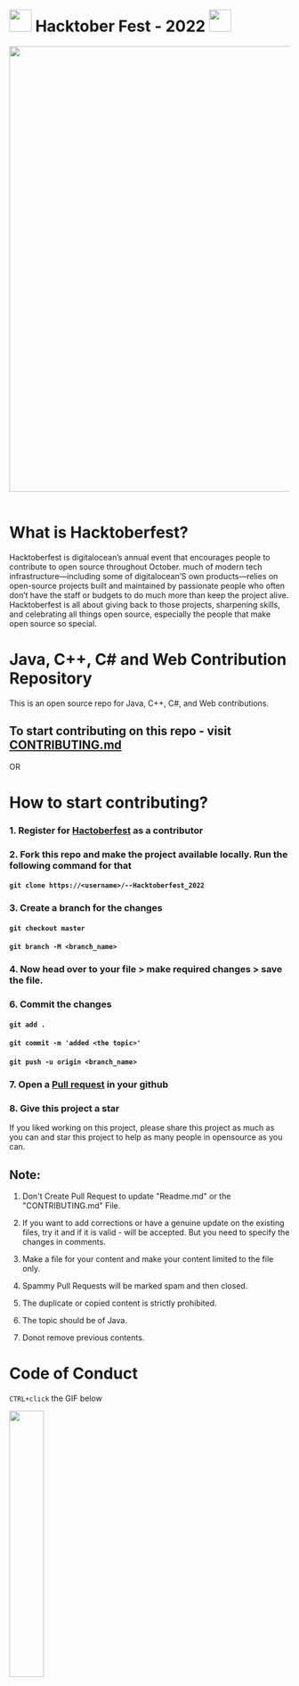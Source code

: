 <h1>
<img src="https://octodex.github.com/images/original.png" width="40"/>
Hacktober Fest - 2022
<img src="https://octodex.github.com/images/original.png" width="40"/>
</h1>

<div align="center">
<img src= "https://external-preview.redd.it/d_6uprRJpBPS9-1ExJsjCWbbrQrHg8V1DxvTmCsSpH0.jpg?width=640&crop=smart&auto=webp&s=c86d4993194a52f9b1e39ccd6a929d532f380bf7" width= "800"/>
</div>
<br>

# What is Hacktoberfest?

Hacktoberfest is digitalocean’s annual event that encourages people to contribute to open source throughout October. much of modern tech infrastructure—including some of digitalocean’S own products—relies on open-source projects built and maintained by passionate people who often don’t have the staff or budgets to do much more than keep the project alive. Hacktoberfest is all about giving back to those projects, sharpening skills, and celebrating all things open source, especially the people that make open source so special.

# Java, C++, C# and Web Contribution Repository

This is an open source repo for Java, C++, C#, and Web contributions.

## To start contributing on this repo - visit [CONTRIBUTING.md](https://github.com/Asilshah006/--Hacktoberfest_2022/blob/main/CONTRIBUTING.md)

OR

# How to start contributing?

### 1. Register for [Hactoberfest](https://hacktoberfest.com/) as a contributor

### 2. Fork this repo and make the project available locally. Run the following command for that

#### `git clone https://<username>/--Hacktoberfest_2022`

### 3. Create a branch for the changes

#### `git checkout master`

#### `git branch -M <branch_name>`

### 4. Now head over to your file > make required changes > save the file.

### 6. Commit the changes

#### `git add .`

#### `git commit -m 'added <the topic>'`

#### `git push -u origin <branch_name>`

### 7. Open a [Pull request](https://medium.com/@pragyasapkota/how-to-create-a-pull-request-in-github-a-small-guide-to-beginners-in-hacktober-2022-f4f5ff214542) in your github

### 8. Give this project a star

If you liked working on this project, please share this project as much as you can and star this project to help as many people in opensource as you can.

## Note:

1. Don't Create Pull Request to update "Readme.md" or the "CONTRIBUTING.md" File.

2. If you want to add corrections or have a genuine update on the existing files, try it and if it is valid - will be accepted. But you need to specify the changes in comments.

3. Make a file for your content and make your content limited to the file only.

4. Spammy Pull Requests will be marked spam and then closed.

5. The duplicate or copied content is strictly prohibited.

6. The topic should be of Java.

7. Donot remove previous contents.

# Code of Conduct

`CTRL+click` the GIF below

<p><a href="https://github.com/mubashir72/Hacktoberfest_2022/blob/main/CODEOFCONDUCT.md"><img width=35% src="https://media.giphy.com/media/qHRwTyhWIj4UU/200w_d.gif"></a></p>
<h1> Project Admin </h1>
  
<table>
<tr>
<td align="center"><a href="https://github.com/Asilshah006"><img src="https://avatars.githubusercontent.com/u/84780957?v=4" width=150px height=150px /></a></br> <h4 style="color:White;">Asil Shah</h4>
</tr>
</table>

## REPO STATUS

![GitHub PR Open](https://img.shields.io/github/issues-pr/Asilshah006/--Hacktoberfest_2022?style=for-the-badge&color=aqua)
![GitHub PR closed](https://img.shields.io/github/issues-pr-closed-raw/Asilshah006/--Hacktoberfest_2022?style=for-the-badge&color=blue)
![GitHub language count](https://img.shields.io/github/languages/count/Asilshah006/--Hacktoberfest_2022?style=for-the-badge&color=brightgreen)
<br><br>

## Our Valuable Contributors

<a href="https://github.com/Asilshah006/--Hacktoberfest_2022/graphs/contributors">
  <img src="https://contrib.rocks/image?repo=Asilshah006/--Hacktoberfest_2022" />
</a>

<br>
<div align="center">
Show some ❤️ by starring this awesome repository!
</div>

